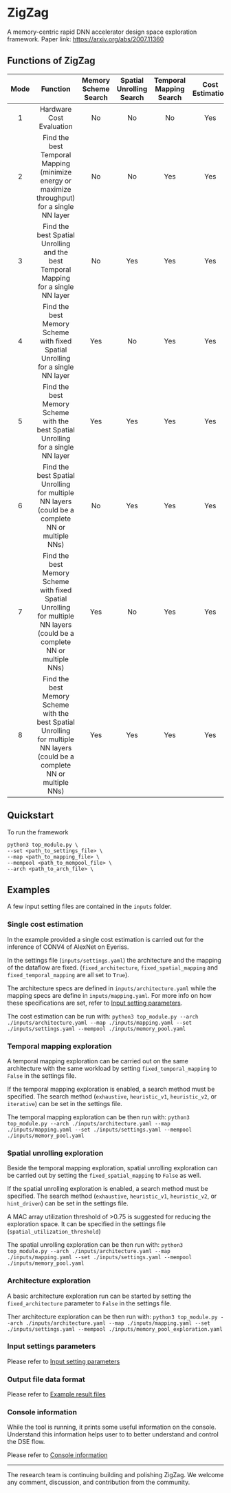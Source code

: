 # ZigZag
A memory-centric rapid DNN accelerator design space exploration framework.
Paper link: https://arxiv.org/abs/2007.11360

## Functions of ZigZag
**Mode**|**Function**|**Memory Scheme Search**|**Spatial Unrolling Search**|**Temporal Mapping Search**|**Cost Estimation**|**Comment**
:-----:|:-----:|:-----:|:-----:|:-----:|:-----:|:-----:
1|Hardware Cost Evaluation|No|No|No|Yes|Publicly released
2|Find the best Temporal Mapping (minimize energy or maximize throughput) for a single NN layer|No|No|Yes|Yes|Publicly released
3|Find the best Spatial Unrolling and the best Temporal Mapping  for a single NN layer|No|Yes|Yes|Yes|Publicly released
4|Find the best Memory Scheme with fixed Spatial Unrolling for a single NN layer|Yes|No|Yes|Yes|Publicly released
5|Find the best Memory Scheme with the best Spatial Unrolling for a single NN layer|Yes|Yes|Yes|Yes|Publicly released
6|Find the best Spatial Unrolling for multiple NN layers (could be a complete NN or multiple NNs)|No|Yes|Yes|Yes|Not released yet
7|Find the best Memory Scheme with fixed Spatial Unrolling for multiple NN layers (could be a complete NN or multiple NNs)|Yes|No|Yes|Yes|Not released yet
8|Find the best Memory Scheme with the best Spatial Unrolling for multiple NN layers (could be a complete NN or multiple NNs)|Yes|Yes|Yes|Yes|Not released yet
## Quickstart
To run the framework
```
python3 top_module.py \
--set <path_to_settings_file> \
--map <path_to_mapping_file> \
--mempool <path_to_mempool_file> \
--arch <path_to_arch_file> \
```

## Examples

A few input setting files are contained in the ``inputs`` folder.
### Single cost estimation
In the example provided a single cost estimation is carried out for the inference of CONV4 of AlexNet on Eyeriss.

In the settings file (``inputs/settings.yaml``) the architecture and the mapping of the dataflow are fixed. (``fixed_architecture``, ``fixed_spatial_mapping`` and ``fixed_temporal_mapping`` are all set to ``True``).

The architecture specs are defined in ``inputs/architecture.yaml`` while the mapping specs are define in ``inputs/mapping.yaml``. For more info on how these specifications are set, refer to [Input setting parameters](inputs/README.md).

The cost estimation can be run with:
```python3 top_module.py --arch ./inputs/architecture.yaml --map ./inputs/mapping.yaml --set ./inputs/settings.yaml --mempool ./inputs/memory_pool.yaml```
### Temporal mapping exploration
A temporal mapping exploration can be carried out on the same architecture with the same workload by setting ``fixed_temporal_mapping`` to ``False`` in the settings file.

If the temporal mapping exploration is enabled, a search method must be specified. The search method (``exhaustive``, ``heuristic_v1``, ``heuristic_v2``, or ``iterative``) can be set in the settings file.

The temporal mapping exploration can be then run with:
```python3 top_module.py --arch ./inputs/architecture.yaml --map ./inputs/mapping.yaml --set ./inputs/settings.yaml --mempool ./inputs/memory_pool.yaml```
### Spatial unrolling exploration

Beside the temporal mapping exploration, spatial unrolling exploration can be carried out by setting the ``fixed_spatial_mapping`` to ``False`` as well.

If the spatial unrolling exploration is enabled, a search method must be
specified. The search method (``exhaustive``, ``heuristic_v1``,
``heuristic_v2``, or ``hint_driven``) can be set in the settings file.

A MAC array utilization threshold of >0.75 is suggested for reducing the exploration space. It can be specified in the settings file (``spatial_utilization_threshold``)

The spatial unrolling exploration can be then run with:
```python3 top_module.py --arch ./inputs/architecture.yaml --map ./inputs/mapping.yaml --set ./inputs/settings.yaml --mempool ./inputs/memory_pool.yaml```
### Architecture exploration

A basic architecture exploration run can be started by setting the ``fixed_architecture`` parameter to ``False`` in the settings file.

Ther architecture exploration can be then run with:
```python3 top_module.py --arch ./inputs/architecture.yaml --map ./inputs/mapping.yaml --set ./inputs/settings.yaml --mempool ./inputs/memory_pool_exploration.yaml```

### Input settings parameters

Please refer to [Input setting parameters](inputs/README.md)

### Output file data format
Please refer to [Example result files](example_result_file)

### Console information
While the tool is running, it prints some useful information on the console. Understand this information helps user to to better understand and control the DSE flow.

Please refer to [Console information](example_result_file/console_info/README.md)


***
The research team is continuing building and polishing ZigZag. We welcome any comment, discussion, and contribution from the community.
